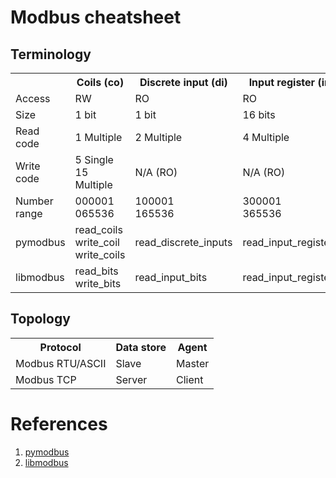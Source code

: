 # Modbus cheatsheet
## Terminology
<table>
  <tr class="header">
    <th></th>
    <th>Coils (co)</th>
    <th>Discrete input (di)</th>
    <th>Input register (ir)</th>
    <th>Holding register (hr)</th>
  </tr>
  <tr>
    <td>Access</td>
    <td>RW</td>
    <td>RO</td>
    <td>RO</td>
    <td>RW</td>
  </tr>
  <tr>
    <td>Size</td>
    <td>1 bit</td>
    <td>1 bit</td>
    <td>16 bits</td>
    <td>16 bits</td>
  </tr>
  <tr>
    <td>Read code</td>
    <td>1 Multiple</td>
    <td>2 Multiple</td>
    <td>4 Multiple</td>
    <td>3 Multiple</td>
  </tr>
  <tr>
    <td>Write code</td>
    <td>5 Single<br/>15 Multiple</td>
    <td>N/A (RO)</td>
    <td>N/A (RO)</td>
    <td>6 Single<br/>16 Multiple</td>
  </tr>
  <tr>
    <td>Number range</td>
    <td>000001<br/>065536</td>
    <td>100001<br/>165536</td>
    <td>300001<br/>365536</td>
    <td>400001<br/>465536</td>
  </tr>
  <tr>
    <td markdown="span">pymodbus</td>
    <td>read_coils<br/>write_coil<br/>write_coils</td>
    <td>read_discrete_inputs</td>
    <td>read_input_registers</td>
    <td>read_holding_registers<br/>write_register<br/>write_registers</td>
  </tr>
  <tr>
    <td markdown="span">libmodbus</td>
    <td>read_bits<br/>write_bits</td>
    <td>read_input_bits</td>
    <td>read_input_registers</td>
    <td>read_registers<br/>write_registers</td>
  </tr>
</table>

## Topology
<table>
  <tr class="header">
    <th>Protocol</th>
    <th>Data store</th>
    <th>Agent</th>
  </tr>
  <tr>
    <td>Modbus RTU/ASCII</td>
    <td>Slave</td>
    <td>Master</td>
  </tr>
  <tr>
    <td>Modbus TCP</td>
    <td>Server</td>
    <td>Client</td>
  </tr>
</table>

# References
1. [pymodbus](https://pymodbus.readthedocs.io/en/latest/)
1. [libmodbus](https://github.com/stephane/libmodbus)

